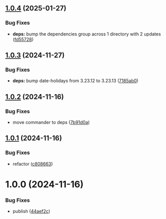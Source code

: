 ## [1.0.4](https://github.com/kamdz/dutyhours/compare/v1.0.3...v1.0.4) (2025-01-27)


### Bug Fixes

* **deps:** bump the dependencies group across 1 directory with 2 updates ([fd55728](https://github.com/kamdz/dutyhours/commit/fd557284ca8869ee544f4ceab97a2ee20ab5974a))

## [1.0.3](https://github.com/kamdz/dutyhours/compare/v1.0.2...v1.0.3) (2024-11-27)


### Bug Fixes

* **deps:** bump date-holidays from 3.23.12 to 3.23.13 ([7185ab0](https://github.com/kamdz/dutyhours/commit/7185ab056c5970ae60e9ed38a3d26ff49250bdb3))

## [1.0.2](https://github.com/kamdz/dutyhours/compare/v1.0.1...v1.0.2) (2024-11-16)


### Bug Fixes

* move commander to deps ([7b91d0a](https://github.com/kamdz/dutyhours/commit/7b91d0a90641e0ba0c3ef9a7b072ef7b2d4edf2c))

## [1.0.1](https://github.com/kamdz/dutyhours/compare/v1.0.0...v1.0.1) (2024-11-16)


### Bug Fixes

* refactor ([c808663](https://github.com/kamdz/dutyhours/commit/c8086633613943e0e8ce0898c2d1f14aefd903dc))

# 1.0.0 (2024-11-16)


### Bug Fixes

* publish ([44aef2c](https://github.com/kamdz/dutyhours/commit/44aef2c5d156ae3179aa34fcb60f5ba20a8800a0))
